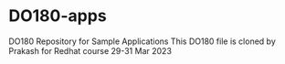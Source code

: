 # DO180-apps
DO180 Repository for Sample Applications
This DO180 file is cloned by Prakash for Redhat course 29-31 Mar 2023
